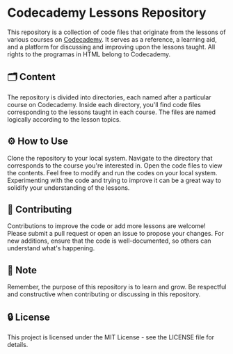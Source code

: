 # Codecademy Lessons Repository
This repository is a collection of code files that originate from the lessons of various courses on [Codecademy](https://www.codecademy.com/). It serves as a reference, a learning aid, and a platform for discussing and improving upon the lessons taught. All rights to the programas in HTML belong to Codecademy.

## 🗂️ Content
The repository is divided into directories, each named after a particular course on Codecademy. Inside each directory, you'll find code files corresponding to the lessons taught in each course. The files are named logically according to the lesson topics.

## ⚙️ How to Use
Clone the repository to your local system.
Navigate to the directory that corresponds to the course you're interested in.
Open the code files to view the contents.
Feel free to modify and run the codes on your local system. Experimenting with the code and trying to improve it can be a great way to solidify your understanding of the lessons.

## 📝 Contributing
Contributions to improve the code or add more lessons are welcome! Please submit a pull request or open an issue to propose your changes. For new additions, ensure that the code is well-documented, so others can understand what's happening.

## 📌 Note
Remember, the purpose of this repository is to learn and grow. Be respectful and constructive when contributing or discussing in this repository.

## 🔒 License
This project is licensed under the MIT License - see the LICENSE file for details.
